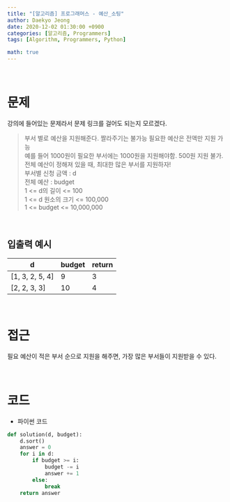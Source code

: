 ```yaml
---
title: "[알고리즘] 프로그래머스 - 예산_소팅"
author: Daekyo Jeong
date: 2020-12-02 01:30:00 +0900
categories: [알고리즘, Programmers]
tags: [Algorithm, Programmers, Python]

math: true
---
```



<br/>

# **문제**

강의에 들어있는 문제라서 문제 링크를 걸어도 되는지 모르겠다.   

> 부서 별로 예산을 지원해준다. 짤라주기는 불가능 필요한 예산은 전액만 지원 가능   
> 예를 들어 1000원이 필요한 부서에는 1000원을 지원해야함. 500원 지원 불가.        
> 전체 예산이 정해져 있을 때, 최대한 많은 부서를 지원하자!   
> 부서별 신청 금액 : d   
> 전체 예산 : budget      
> 1 <= d의 길이 <= 100  
> 1 <= d 원소의 크기 <= 100,000     
> 1 <= budget <= 10,000,000    


<br/>

## **입출력 예시**



| d   | budget | return |
|----------|----|--------|
| [1, 3, 2, 5, 4]  | 9 | 3  |
| [2, 2, 3, 3]  | 10 | 4 |



<br/>

# **접근**

필요 예산이 적은 부서 순으로 지원을 해주면, 가장 많은 부서들이 지원받을 수 있다.



<br/>

# **코드**

- 파이썬 코드   

```py
def solution(d, budget):
    d.sort()
    answer = 0
    for i in d:
        if budget >= i:
            budget -= i
            answer += 1
        else:
            break
    return answer
```
<br/>
